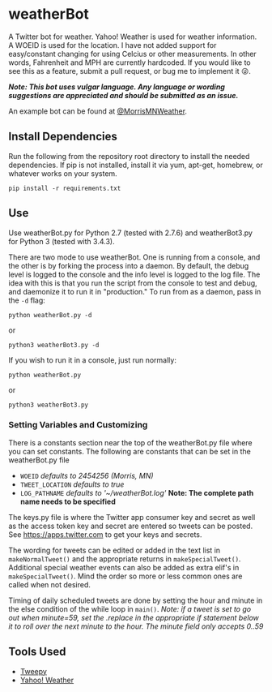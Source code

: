 # weatherBot
A Twitter bot for weather. Yahoo! Weather is used for weather information. A WOEID is used for the location. I have not added support for easy/constant changing for using Celcius or other measurements. In other words, Fahrenheit and MPH are currently hardcoded. If you would like to see this as a feature, submit a pull request, or bug me to implement it 😜.

_**Note: This bot uses vulgar language. Any language or wording suggestions are appreciated and should be submitted as an issue.**_

An example bot can be found at [@MorrisMNWeather](https://twitter.com/MorrisMNWeather).

## Install Dependencies
Run the following from the repository root directory to install the needed dependencies. If pip is not installed, install it via yum, apt-get, homebrew, or whatever works on your system.
```shell
pip install -r requirements.txt
```

## Use
Use weatherBot.py for Python 2.7 (tested with 2.7.6) and weatherBot3.py for Python 3 (tested with 3.4.3).

There are two mode to use weatherBot. One is running from a console, and the other is by forking the process into a daemon. By default, the debug level is logged to the console and the info level is logged to the log file. The idea with this is that you run the script from the console to test and debug, and daemonize it to run it in "production." To run from as a daemon, pass in the `-d` flag:
```shell
python weatherBot.py -d
```
or
```shell
python3 weatherBot3.py -d
```
If you wish to run it in a console, just run normally:
```shell
python weatherBot.py
```
or
```shell
python3 weatherBot3.py
```

### Setting Variables and Customizing
There is a constants section near the top of the weatherBot.py file where you can set constants. The following are constants that can be set in the weatherBot.py file
* `WOEID` *defaults to 2454256 (Morris, MN)*
* `TWEET_LOCATION` *defaults to true*
* `LOG_PATHNAME` *defaults to '~/weatherBot.log'* **Note: The complete path name needs to be specified**

The keys.py file is where the Twitter app consumer key and secret as well as the access token key and secret are entered so tweets can be posted. See https://apps.twitter.com to get your keys and secrets.

The wording for tweets can be edited or added in the text list in `makeNormalTweet()` and the appropriate returns in `makeSpecialTweet()`. Additional special weather events can also be added as extra elif's in `makeSpecialTweet()`. Mind the order so more or less common ones are called when not desired.

Timing of daily scheduled tweets are done by setting the hour and minute in the else condition of the while loop in `main()`. *Note: if a tweet is set to go out when minute=59, set the .replace in the appropriate if statement below it to roll over the next minute to the hour. The minute field only accepts 0..59*

## Tools Used
* [Tweepy](https://github.com/tweepy/tweepy)
* [Yahoo! Weather](https://developer.yahoo.com/weather/)
